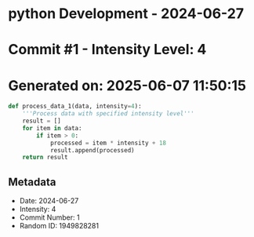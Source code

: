 ﻿# python Development - 2024-06-27
# Commit #1 - Intensity Level: 4
# Generated on: 2025-06-07 11:50:15
```python
def process_data_1(data, intensity=4):
    '''Process data with specified intensity level'''
    result = []
    for item in data:
        if item > 0:
            processed = item * intensity + 18
            result.append(processed)
    return result
```
## Metadata
- Date: 2024-06-27
- Intensity: 4
- Commit Number: 1
- Random ID: 1949828281
